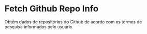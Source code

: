 # Fetch Github Repo Info

Obtém dados de repositórios do Github de acordo com os termos de pesquisa informados pelo usuário.